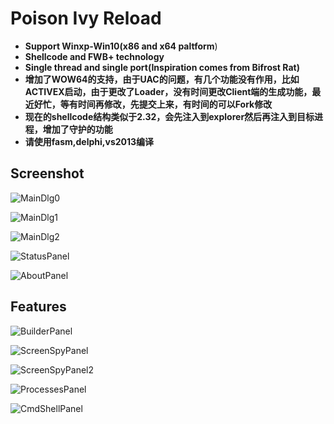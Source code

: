 # Poison Ivy Reload

* **Support Winxp-Win10(x86 and x64 paltform**)
* **Shellcode and FWB+ technology**
* **Single thread and single port(Inspiration comes from Bifrost Rat)**
* **增加了WOW64的支持，由于UAC的问题，有几个功能没有作用，比如ACTIVEX启动，由于更改了Loader，没有时间更改Client端的生成功能，最近好忙，等有时间再修改，先提交上来，有时间的可以Fork修改**
* **现在的shellcode结构类似于2.32，会先注入到explorer然后再注入到目标进程，增加了守护的功能**
* **请使用fasm,delphi,vs2013编译**

## Screenshot

![MainDlg0](https://github.com/killeven/Poison-Ivy-Reload/blob/master/screenshot/Main.png)

![MainDlg1](https://github.com/killeven/Poison-Ivy-Reload/blob/master/screenshot/Main_1.png)

![MainDlg2](https://github.com/killeven/Poison-Ivy-Reload/blob/master/screenshot/Main_2.png)

![StatusPanel](https://github.com/killeven/Poison-Ivy-Reload/blob/master/screenshot/Status.png)

![AboutPanel](https://github.com/killeven/Poison-Ivy-Reload/blob/master/screenshot/About.png)

## Features
![BuilderPanel](https://github.com/killeven/Poison-Ivy-Reload/blob/master/screenshot/Builder.png)

![ScreenSpyPanel](https://github.com/killeven/Poison-Ivy-Reload/blob/master/screenshot/ScreenSpy_1.png)

![ScreenSpyPanel2](https://github.com/killeven/Poison-Ivy-Reload/blob/master/screenshot/ScreenSpy_2.png)

![ProcessesPanel](https://github.com/killeven/Poison-Ivy-Reload/blob/master/screenshot/Processes.png)

![CmdShellPanel](https://github.com/killeven/Poison-Ivy-Reload/blob/master/screenshot/CmdShell.png)
